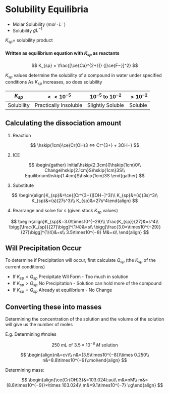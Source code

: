 # Solubility Equilibria

* Molar Solubility ($mol \cdot L^{−})$
* Solubility              $g L^{−1}$

$K_{sp} =$ solubility product

#### Written as equilibrium equation with $K_{sp}$ as reactants

$$
K_{sp} = \frac{[\ce{Ca}^{2+}]} {[\ce{F−}]^2}
$$

$K_{sp}$  values determine the solubility of a compound in water under specified conditions
As $K_{sp}$  increases, so does solubility

| $K_{sp}$ | $<<10^{-5}$ | $10^{-5} \text{ to } 10^{-2}$ | $>10^{-2}$|
|:--------:|:------------:|:----------------------------:|:---------:|
|Solubility| Practically Insoluble | Slightly Soluble| Soluble|

## Calculating the dissociation amount

1. Reaction

$$
\hskip{1cm}\ce{Cr(OH)3 <=> Cr^{3+} + 3OH−}
$$

2. ICE

$$
\begin{gather}
Initial\hskip{2.3cm}0\hskip{1cm}0\\
Change\hskip{2.1cm}S\hskip{1cm}3S\\
Equilibrium\hskip{1.4cm}S\hskip{1cm}3S
\end{gather}
$$

3. Substitute

$$
\begin{align}K_{sp}&=\ce{[Cr^{3+}][OH−]^3}\\
K_{sp}&=(s)(3s)^3\\
K_{sp}&=(s)(27s^3)\\
K_{sp}&=27s^4\end{align}
$$

4. Rearrange and solve for s (given stock $K_{sp}$ values) 

$$
\begin{align}K_{sp}&=3.0\times10^{−29}\\
\frac{K_{sp}}{27}&=s^4\\
\bigg[\frac{K_{sp}}{27}\bigg]^{1/4}&=s\\
\bigg[\frac{3.0×\times10^{−29}}{27}\bigg]^{1/4}&=s\\
3.5\times10^{−8} M&=s\\
\end{align}
$$

## Will Precipitation Occur

To determine if Precipitation will occur, first calculate $Q_{sp}$ (the $K_{sp}$ of the current conditions)

* If $K_{sp}< Q_{sp}$	Precipitate Wil Form - Too much in solution
* If $K_{sp}> Q_{sp}$	No Precipitation - Solution can hold more of the compound 
* If $K_{sp}= Q_{sp}$	Already at equilibrium - No Change

## Converting these into masses

Determining the  concentration of the solution and the volume of the solution will give us the number of moles

E.g. Determining #moles 

$$
250\:mL \text{ of } 3.5\times10^{−8} \:M \text{ solution}
$$

$$
\begin{align}n&=cv\\\
n&=(3.5\times10^{−8})\times 0.250\\
n&=8.8\times10^{−9}\:mol\end{align}
$$

Determining mass:

$$
\begin{align}\ce{Cr(OH)3}&=103.024\:au\\
m&=nM\\
m&=(8.8\times10^{−9})×\times 103.024\\
m&=9.1\times10^{−7} \:g\end{align}
$$

